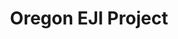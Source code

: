 ---
title: Oregon EJI Project
layout: home
description: PRC Public Pages for Oregon EJI Mapping Project
---